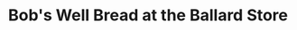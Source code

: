---
title: "Bob's Well Bread at the Ballard Store"
url: /ballard/bobs-well-bread-at-the-ballard-store/
shop: Bäckerei
---